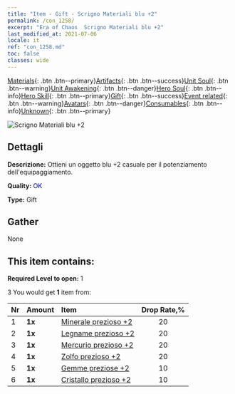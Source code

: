 ```yaml
---
title: "Item - Gift - Scrigno Materiali blu +2"
permalink: /con_1258/
excerpt: "Era of Chaos  Scrigno Materiali blu +2"
last_modified_at: 2021-07-06
locale: it
ref: "con_1258.md"
toc: false
classes: wide
---
```

 [Materials](/ItemsIT/){: .btn .btn--primary}[Artifacts](/ItemsIT/Artifacts/){: .btn .btn--success}[Unit Soul](/ItemsIT/UnitSoul/){: .btn .btn--warning}[Unit Awakening](/ItemsIT/UnitAwakening/){: .btn .btn--danger}[Hero Soul](/ItemsIT/HeroSoul/){: .btn .btn--info}[Hero Skill](/ItemsIT/HeroSkill/){: .btn .btn--primary}[Gift](/ItemsIT/Gift/){: .btn .btn--success}[Event related](/ItemsIT/Events/){: .btn .btn--warning}[Avatars](/ItemsIT/Avatars/){: .btn .btn--danger}[Consumables](/ItemsIT/Consumables/){: .btn .btn--info}[Unknown](/ItemsIT/Unknown/){: .btn .btn--primary}

 ![Scrigno Materiali blu +2](/images/t/i_304002.png)

## Dettagli
 **Descrizione:** Ottieni un oggetto blu +2 casuale per il potenziamento dell'equipaggiamento.

 **Quality:** <span style="color: #0000CD">OK</span>

 **Type:** Gift

## Gather

  None

## This item contains:

 **Required Level to open:** 1

 3 You would get **1** item  from:

  | Nr | Amount |     Item    | Drop Rate,% |
  |:---|:-------|:------------|:---------:|
  | 1 |  **1x** | [Minerale prezioso +2](/ItemsIT/mat_26/) | 20 | 
  | 2 |  **1x** | [Legname prezioso +2](/ItemsIT/mat_27/) | 20 | 
  | 3 |  **1x** | [Mercurio prezioso +2](/ItemsIT/mat_28/) | 20 | 
  | 4 |  **1x** | [Zolfo prezioso +2](/ItemsIT/mat_29/) | 20 | 
  | 5 |  **1x** | [Gemme preziose +2](/ItemsIT/mat_30/) | 10 | 
  | 6 |  **1x** | [Cristallo prezioso +2](/ItemsIT/mat_31/) | 10 | 
